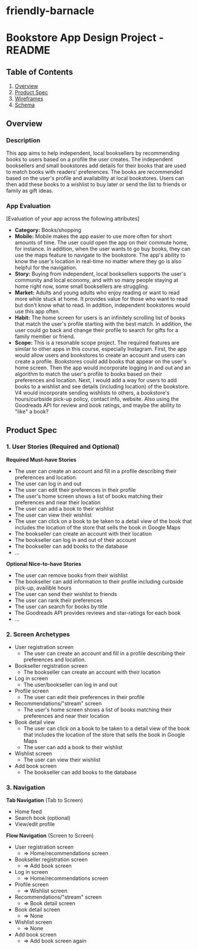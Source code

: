 # friendly-barnacle

# Bookstore App Design Project - README

## Table of Contents
1. [Overview](#Overview)
1. [Product Spec](#Product-Spec)
1. [Wireframes](#Wireframes)
2. [Schema](#Schema)

## Overview
### Description
This app aims to help independent, local booksellers by recommending books to users based on a profile the user creates. The independent booksellers and small bookstores add details for their books that are used to match books with readers' preferences. The books are recommended based on the user's profile and availability at local bookstores. Users can then add these books to a wishlist to buy later or send the list to friends or family as gift ideas. 

### App Evaluation
[Evaluation of your app across the following attributes]
- **Category:** Books/shopping
- **Mobile:** Mobile makes the app easier to use more often for short amounts of time. The user could open the app on their commute home, for instance. In addition, when the user wants to go buy books, they can use the maps feature to navigate to the bookstore. The app's ability to know the user's location in real-time no matter where they go is also helpful for the navigation.
- **Story:** Buying from independent, local booksellers supports the user's community and local economy, and with so many people staying at home right now, some small booksellers are struggling.
- **Market:** Adults and young adults who enjoy reading or want to read more while stuck at home. It provides value for those who want to read but don't know what to read. In addition, independent bookstores would use this app often. 
- **Habit:** The home screen for users is an infinitely scrolling list of books that match the user's profile starting with the best match. In addition, the user could go back and change their profile to search for gifts for a family member or friend.
- **Scope:** This is a resonable scope project. The required features are similar to other apps in this course, especially Instagram. First, the app would allow users and bookstores to create an account and users can create a profile. Bookstores could add books that appear on the user's home screen. Then the app would incorporate logging in and out and an algorithm to match the user's profile to books based on their preferences and location. Next, I would add a way for users to add books to a wishlist and see details (including location) of the bookstore. V4 would incorporate sending wishlists to others, a bookstore's hours/curbside pick-up policy, contact info, website. Also using the Goodreads API for review and book ratings, and maybe the ability to "like" a book?

## Product Spec

### 1. User Stories (Required and Optional)

**Required Must-have Stories**

* The user can create an account and fill in a profile describing their preferences and location.
* The user can log in and out 
* The user can edit their preferences in their profile
* The user's home screen shows a list of books matching their preferences and near their location
* The user can add a book to their wishlist
* The user can view their wishlist
* The user can click on a book to be taken to a detail view of the book that includes the location of the store that sells the book in Google Maps
* The bookseller can create an account with their location
* The bookseller can log in and out of their account
* The bookseller can add books to the database
* ...

**Optional Nice-to-have Stories**

* The user can remove books from their wishlist
* The bookseller can add information to their profile including curbside pick-up, availible hours
* The user can send their wishlist to friends
* The user can rank their preferences
* The user can search for books by title
* The Goodreads API provides reviews and star-ratings for each book
* ...

### 2. Screen Archetypes

* User registration screen
   * The user can create an account and fill in a profile describing their preferences and location.
* Bookseller registration screen
   * The bookseller can create an account with their location
* Log in screen
   * The user/bookseller can log in and out 
* Profile screen
    * The user can edit their preferences in their profile
* Recommendations/"stream" screen
    * The user's home screen shows a list of books matching their preferences and near their location
* Book detail view
    * The user can click on a book to be taken to a detail view of the book that includes the location of the store that sells the book in Google Maps
    * The user can add a book to their wishlist
* Wishlist screen
    * The user can view their wishlist
* Add book screen
    * The bookseller can add books to the database

### 3. Navigation

**Tab Navigation** (Tab to Screen)

* Home feed
* Search book (optional)
* View/edit profile

**Flow Navigation** (Screen to Screen)

* User registration screen
    * => Home/recommendations screen
* Bookseller registration screen
    * => Add book screen
* Log in screen
    * => Home/recommendations screen
* Profile screen
    * => Wishlist screen 
* Recommendations/"stream" screen
    * => Book detail screen
* Book detail screen
    * => None
* Wishlist screen
    * => None
* Add book screen
    * => Add book screen again
